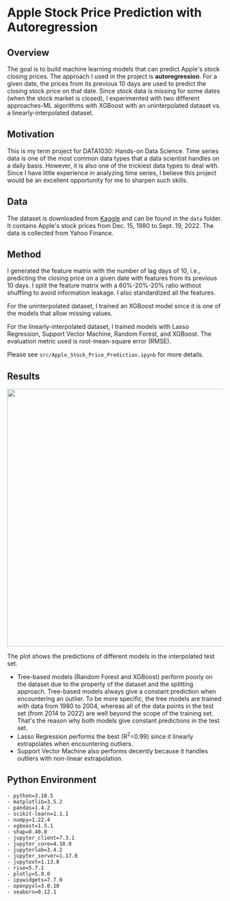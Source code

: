 # Apple Stock Price Prediction with Autoregression

## Overview
The goal is to build machine learning models that can predict Apple's stock closing prices. The approach I used in the project is **autoregression**. For a given date, the prices from its previous 10 days are used to predict the closing stock price on that date. Since stock data is missing for some dates (when the stock market is closed), I experimented with two different approaches-ML algorithms with XGBoost with an uninterpolated dataset vs. a linearly-interpolated dataset.

## Motivation
This is my term project for DATA1030: Hands-on Data Science. Time series data is one of the most common data types that a data scientist handles on a daily basis. However, it is also one of the trickiest data types to deal with. Since I have little experience in analyzing time series, I believe this project would be an excellent opportunity for me to sharpen such skills.

## Data
The dataset is downloaded from [Kaggle](https://www.kaggle.com/datasets/whenamancodes/alphabet-inc-google-founding-years-analysis) and can be found in the `data` folder. It contains Apple's stock prices from Dec. 15, 1980 to Sept. 19, 2022. The data is collected from Yahoo Finance.

## Method
I generated the feature matrix with the number of lag days of 10, i.e., predicting the closing price on a given date with features from its previous 10 days. I split the feature matrix with a 60%-20%-20% ratio without shuffling to avoid information leakage. I also standardized all the features.

For the uninterpolated dataset, I trained an XGBoost model since it is one of the models that allow missing values. 

For the linearly-interpolated dataset, I trained models with Lasso Regression, Support Vector Machine, Random Forest, and XGBoost. The evaluation metric used is root-mean-square error (RMSE).

Please see `src/Apple_Stock_Price_Prediction.ipynb` for more details.

## Results
<img src="https://github.com/leehengpan/AAPL-StockPricePrediction/blob/main/figures/test_pred.png" width="600"/>

The plot shows the predictions of different models in the interpolated test set.

- Tree-based models (Random Forest and XGBoost) perform poorly on the dataset due to the property of the dataset and the splitting approach. Tree-based models always give a constant prediction when encountering an outlier. To be more specific, the tree models are trained with data from 1980 to 2004, whereas all of the data points in the test set (from 2014 to 2022) are well beyond the scope of the training set. That's the reason why both models give constant predictions in the test set.
- Lasso Regression performs the best (R<sup>2</sup>=0.99) since it linearly extrapolates when encountering outliers.
- Support Vector Machine also performs decently because it handles outliers with non-linear extrapolation. 

## Python Environment
```
- python=3.10.5
- matplotlib=3.5.2
- pandas=1.4.2
- scikit-learn=1.1.1
- numpy=1.22.4
- xgboost=1.5.1
- shap=0.40.0
- jupyter_client=7.3.1
- jupyter_core=4.10.0
- jupyterlab=3.4.2
- jupyter_server=1.17.0
- jupytext=1.13.8
- rise=5.7.1
- plotly=5.8.0
- ipywidgets=7.7.0
- openpyxl=3.0.10
- seaborn=0.12.1
```
